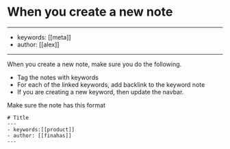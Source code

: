 # When you create a new note
---
- keywords: [[meta]]
- author: [[alex]]
---
When you create a new note, make sure you do the following.

- Tag the notes with keywords
- For each of the linked keywords, add backlink to the keyword note
- If you are creating a new keyword, then update the navbar. 


Make sure the note has this format
```
# Title
---
- keywords:[[product]]
- author: [[finahas]]
---
```